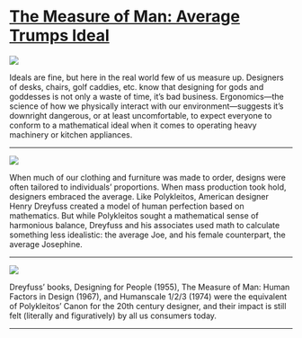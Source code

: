 # [The Measure of Man: Average Trumps Ideal](http://artsmia.github.io/griot/#/stories/822)

![](http://cdn.dx.artsmia.org/thumbs/tn_mia_1028301.jpg)

Ideals are fine, but here in the real world few of us measure up. Designers of desks, chairs, golf caddies, etc. know that designing for gods and goddesses is not only a waste of time, it’s bad business. Ergonomics—the science of how we physically interact with our environment—suggests it’s downright dangerous, or at least uncomfortable, to expect everyone to conform to a mathematical ideal when it comes to operating heavy machinery or kitchen appliances.  

---

![](http://cdn.dx.artsmia.org/thumbs/tn_mia_1028298.jpg)

When much of our clothing and furniture was made to order, designs were often tailored to individuals’ proportions. When mass production took hold, designers embraced the average. Like Polykleitos, American designer Henry Dreyfuss created a model of human perfection based on mathematics. But while Polykleitos sought a mathematical sense of harmonious balance, Dreyfuss and his associates used math to calculate something less idealistic: the average Joe, and his female counterpart, the average Josephine.   

---

![](http://cdn.dx.artsmia.org/thumbs/tn_2014_TDX_MIAArtStories_140.jpg)

Dreyfuss’ books, Designing for People (1955), The Measure of Man: Human Factors in Design (1967), and Humanscale 1/2/3 (1974) were the equivalent of Polykleitos’ Canon for the 20th century designer, and their impact is still felt (literally and figuratively) by all us consumers today.

---
